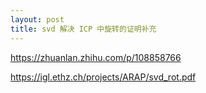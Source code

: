 ```yaml
---
layout: post
title: svd 解决 ICP 中旋转的证明补充
---
```


https://zhuanlan.zhihu.com/p/108858766

https://igl.ethz.ch/projects/ARAP/svd_rot.pdf
